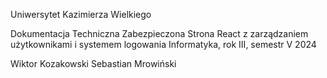 Uniwersytet Kazimierza Wielkiego

Dokumentacja Techniczna Zabezpieczona Strona React z zarządzaniem użytkownikami i systemem logowania
Informatyka, rok III, semestr V
2024
 
Wiktor Kozakowski
Sebastian Mrowiński
